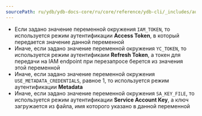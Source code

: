 ```yaml
---
sourcePath: ru/ydb/ydb-docs-core/ru/core/reference/ydb-cli/_includes/auth/env_cloud.md
---
```

- Если задано значение переменной окружения `IAM_TOKEN`, то используется режим аутентификации **Access Token**, в который передается значение данной переменной
- Иначе, если задано значение переменной окружения `YC_TOKEN`, то используется режим аутентификаии **Refresh Token**, а токен для передачи на IAM endpoint при перезапросе берется из значения этой переменной
- Иначе, если задано значение переменной окружения `USE_METADATA_CREDENTIALS`, равное 1, то используется режим аутентификации **Metadata**
- Иначе, если задано значение переменной окружения `SA_KEY_FILE`, то используется режим аутентификации **Service Account Key**, а ключ загружается из файла, имя которого указано в данной переменной

